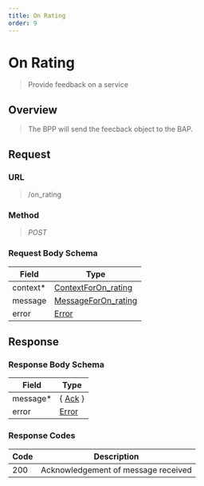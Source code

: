 ```yaml
---
title: On Rating
order: 9
---
```


# On Rating

> Provide feedback on a service

## Overview

> The BPP will send the feecback object to the BAP.

## Request

### URL

> /on_rating

### Method

> _POST_

### Request Body Schema

| **Field** | **Type**                                                                          |
| --------- | --------------------------------------------------------------------------------- |
| context\* | [ContextForOn_rating](/reference/0.9.3/core/schema-reference/contextforon_rating) |
| message   | [MessageForOn_rating](/reference/0.9.3/core/schema-reference/messageforon_rating) |
| error     | [Error](/reference/0.9.3/core/schema-reference/error)                             |

## Response

### Response Body Schema

| **Field** | **Type**                                              |
| --------- | ----------------------------------------------------- |
| message\* | { [Ack](/reference/0.9.3/core/schema-reference/ack) } |
| error     | [Error](/reference/0.9.3/core/schema-reference/error) |

### Response Codes

| **Code** | **Description**                     |
| -------- | ----------------------------------- |
| 200      | Acknowledgement of message received |
